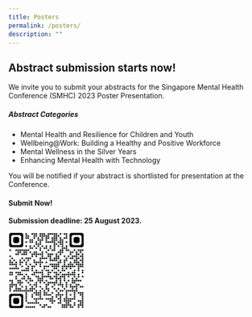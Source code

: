 ```yaml
---
title: Posters
permalink: /posters/
description: ""
---
```

## Abstract submission starts now!

We invite you to submit your abstracts for the Singapore Mental Health Conference (SMHC) 2023  Poster Presentation.

##### Abstract Categories

* Mental Health and Resilience for Children and Youth
* Wellbeing@Work: Building a Healthy and Positive Workforce
* Mental Wellness in the Silver Years
* Enhancing Mental Health with Technology

You will be notified if your abstract is shortlisted for presentation at the Conference.

#### Submit Now!
**Submission deadline: 25 August 2023.**
<div style="display: flex; flex-wrap: wrap;">
	<div style="flex-basis: 30%; max-width: 30%;">
		 <a href="https://form.gov.sg/64be415d9f1622001213d60b">
    <img alt="track speaker" src="/images/abstractqrcode.png"></a>
  </div></div>